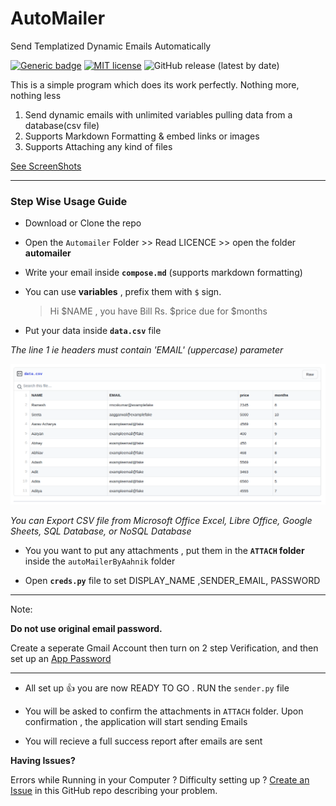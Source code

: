 # AutoMailer
Send Templatized Dynamic Emails Automatically 

[![Generic badge](https://img.shields.io/badge/tests-passing-<COLOR>.svg)](https://aahnik.github.io/)
[![ MIT license](https://img.shields.io/pypi/l/ansicolortags.svg)](https://aahnik.github.io/)
![GitHub release (latest by date)](https://img.shields.io/github/v/release/aahnik/AutoMailer)

This is a simple program which does its work perfectly. Nothing more, nothing less

1. Send dynamic emails with unlimited variables pulling data from a database(csv file)
2. Supports Markdown Formatting & embed links or images
3. Supports Attaching any kind of files

[See ScreenShots](/screenshots.md)

---


### Step Wise Usage Guide

- Download or Clone the repo

- Open the `Automailer` Folder >> Read LICENCE >> open the folder **automailer**

- Write your email inside **`compose.md`** (supports markdown formatting)

- You can use **variables** , prefix them with `$` sign.

  > Hi $NAME , you have Bill Rs. $price due for $months

- Put your data inside **`data.csv`** file

*The line 1 ie headers must contain 'EMAIL' (uppercase) parameter*

![image of csv](csv_image.png)

*You can Export CSV file from Microsoft Office Excel, Libre Office, Google Sheets, SQL Database, or NoSQL Database*

- You you want to put any attachments , put them in the **`ATTACH` folder** inside the `autoMailerByAahnik` folder

- Open **`creds.py`** file to set DISPLAY_NAME ,SENDER_EMAIL, PASSWORD


---

Note:

**Do not use original email password.** 

Create a seperate Gmail Account then turn on 2 step Verification, and then set up an [App Password](https://support.google.com/accounts/answer/185833?hl=en)

---

  
- All set up 👍 you are now READY TO GO . RUN the `sender.py` file 

- You will be asked to confirm the attachments in `ATTACH` folder. Upon confirmation , the application will start sending Emails 

- You will recieve a full success report after emails are sent

**Having Issues?**

Errors while Running in your Computer ? Difficulty setting up ?
[Create an Issue](https://github.com/aahnik/AutoMailer/issues/new) in this GitHub repo describing your problem.
 